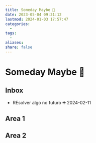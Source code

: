 ```yaml
---
title: Someday Maybe 💭
date: 2023-05-04 09:31:12
lastmod: 2024-01-03 17:57:47
categories:
  -
tags:
  -
aliases:
share: false
---
```


# Someday Maybe 💭

## Inbox
- REsolver algo no futuro ➕ 2024-02-11
## Area 1

## Area 2
